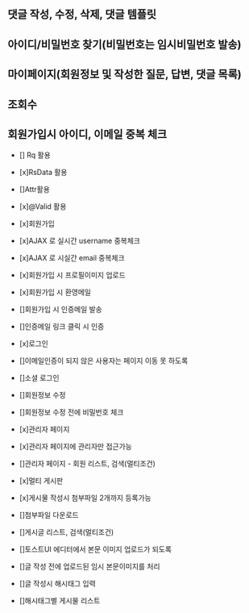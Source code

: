 ## 댓글 작성, 수정, 삭제, 댓글 템플릿
## 아이디/비밀번호 찾기(비밀번호는 임시비밀번호 발송)
## 마이페이지(회원정보 및 작성한 질문, 답변, 댓글 목록)
## 조회수
## 회원가입시 아이디, 이메일 중복 체크

- [] Rq 활용

- [x]RsData 활용

- []Attr활용

- [x]@Valid 활용

- [x]회원가입

- [x]AJAX 로 실시간 username 중복체크

- [x]AJAX 로 시실간 email 중복체크

- [x]회원가입 시 프로필이미지 업로드

- [x]회원가입 시 환영메일

- []회원가입 시 인증메일 발송

- []인증메일 링크 클릭 시 인증

- [x]로그인

- []이메일인증이 되지 않은 사용자는 페이지 이동 못 하도록

- []소셜 로그인

- []회원정보 수정

- []회원정보 수정 전에 비밀번호 체크

- [x]관리자 페이지

- [x]관리자 페이지에 관리자만 접근가능

- []관리자 페이지 - 회원 리스트, 검색(멀티조건)

- [x]멀티 게시판

- [x]게시물 작성시 첨부파일 2개까지 등록가능

- []첨부파일 다운로드

- []게시글 리스트, 검색(멀티조건)

- []토스트UI 에디터에서 본문 이미지 업로드가 되도록

- []글 작성 전에 업로드된 임시 본문이미지를 처리

- []글 작성시 해시태그 입력

- []해시태그별 게시물 리스트